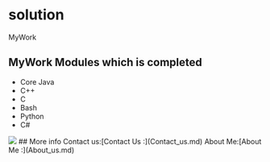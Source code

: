 # solution
MyWork

## MyWork Modules which is completed

- Core Java
- C++
- C
- Bash
- Python
- C#

<img src="https://wallpaperaccess.com/full/7895335.jpg"/>
## More info
Contact us:[Contact Us :](Contact_us.md)
About Me:[About Me :](About_us.md)
                                                


